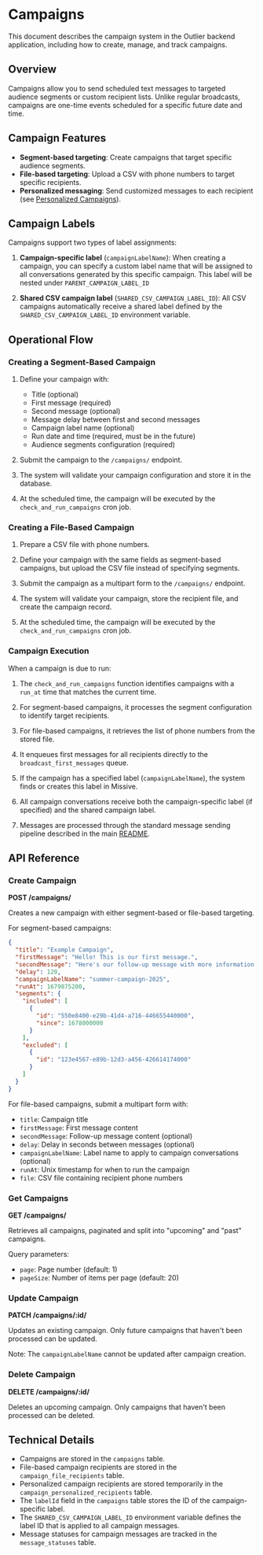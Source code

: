 # Campaigns

This document describes the campaign system in the Outlier backend application, including how to create, manage, and track campaigns.

## Overview

Campaigns allow you to send scheduled text messages to targeted audience segments or custom recipient lists. Unlike regular broadcasts, campaigns are one-time events scheduled for a specific future date and time.

## Campaign Features

- **Segment-based targeting**: Create campaigns that target specific audience segments.
- **File-based targeting**: Upload a CSV with phone numbers to target specific recipients.
- **Personalized messaging**: Send customized messages to each recipient (see [Personalized Campaigns](personalized-campaigns.md)).

## Campaign Labels

Campaigns support two types of label assignments:

1. **Campaign-specific label** (`campaignLabelName`): When creating a campaign, you can specify a custom label name that will be assigned to all conversations generated by this specific campaign. This label will be nested under `PARENT_CAMPAIGN_LABEL_ID`

2. **Shared CSV campaign label** (`SHARED_CSV_CAMPAIGN_LABEL_ID`): All CSV campaigns automatically receive a shared label defined by the `SHARED_CSV_CAMPAIGN_LABEL_ID` environment variable.

## Operational Flow

### Creating a Segment-Based Campaign

1. Define your campaign with:
   - Title (optional)
   - First message (required)
   - Second message (optional)
   - Message delay between first and second messages
   - Campaign label name (optional)
   - Run date and time (required, must be in the future)
   - Audience segments configuration (required)

2. Submit the campaign to the `/campaigns/` endpoint.

3. The system will validate your campaign configuration and store it in the database.

4. At the scheduled time, the campaign will be executed by the `check_and_run_campaigns` cron job.

### Creating a File-Based Campaign

1. Prepare a CSV file with phone numbers.

2. Define your campaign with the same fields as segment-based campaigns, but upload the CSV file instead of specifying segments.

3. Submit the campaign as a multipart form to the `/campaigns/` endpoint.

4. The system will validate your campaign, store the recipient file, and create the campaign record.

5. At the scheduled time, the campaign will be executed by the `check_and_run_campaigns` cron job.

### Campaign Execution

When a campaign is due to run:

1. The `check_and_run_campaigns` function identifies campaigns with a `run_at` time that matches the current time.

2. For segment-based campaigns, it processes the segment configuration to identify target recipients.

3. For file-based campaigns, it retrieves the list of phone numbers from the stored file.

4. It enqueues first messages for all recipients directly to the `broadcast_first_messages` queue.

5. If the campaign has a specified label (`campaignLabelName`), the system finds or creates this label in Missive.

6. All campaign conversations receive both the campaign-specific label (if specified) and the shared campaign label.

7. Messages are processed through the standard message sending pipeline described in the main [README](../README.md).

## API Reference

### Create Campaign

**POST /campaigns/**

Creates a new campaign with either segment-based or file-based targeting.

For segment-based campaigns:
```json
{
  "title": "Example Campaign",
  "firstMessage": "Hello! This is our first message.",
  "secondMessage": "Here's our follow-up message with more information.",
  "delay": 120,
  "campaignLabelName": "summer-campaign-2025",
  "runAt": 1679875200,
  "segments": {
    "included": [
      {
        "id": "550e8400-e29b-41d4-a716-446655440000",
        "since": 1678000000
      }
    ],
    "excluded": [
      {
        "id": "123e4567-e89b-12d3-a456-426614174000"
      }
    ]
  }
}
```

For file-based campaigns, submit a multipart form with:
- `title`: Campaign title
- `firstMessage`: First message content
- `secondMessage`: Follow-up message content (optional)
- `delay`: Delay in seconds between messages (optional)
- `campaignLabelName`: Label name to apply to campaign conversations (optional)
- `runAt`: Unix timestamp for when to run the campaign
- `file`: CSV file containing recipient phone numbers

### Get Campaigns

**GET /campaigns/**

Retrieves all campaigns, paginated and split into "upcoming" and "past" campaigns.

Query parameters:
- `page`: Page number (default: 1)
- `pageSize`: Number of items per page (default: 20)

### Update Campaign

**PATCH /campaigns/:id/**

Updates an existing campaign. Only future campaigns that haven't been processed can be updated.

Note: The `campaignLabelName` cannot be updated after campaign creation.

### Delete Campaign

**DELETE /campaigns/:id/**

Deletes an upcoming campaign. Only campaigns that haven't been processed can be deleted.


## Technical Details

- Campaigns are stored in the `campaigns` table.
- File-based campaign recipients are stored in the `campaign_file_recipients` table.
- Personalized campaign recipients are stored temporarily in the `campaign_personalized_recipients` table.
- The `labelId` field in the `campaigns` table stores the ID of the campaign-specific label.
- The `SHARED_CSV_CAMPAIGN_LABEL_ID` environment variable defines the label ID that is applied to all campaign messages.
- Message statuses for campaign messages are tracked in the `message_statuses` table.
